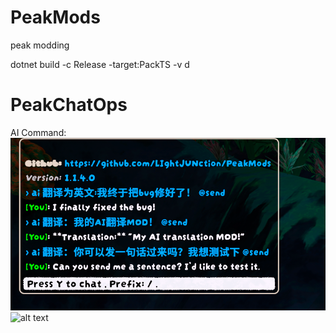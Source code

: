 # PeakMods
peak modding

dotnet build -c Release -target:PackTS -v d

# PeakChatOps
AI Command:
![AI](img/489f909ab91f47f7c47334a57f713fbc.png)
![alt text](image.png)